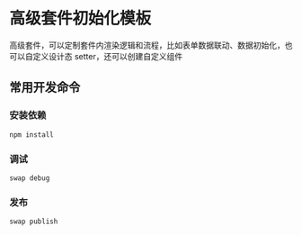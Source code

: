 # 高级套件初始化模板

高级套件，可以定制套件内渲染逻辑和流程，比如表单数据联动、数据初始化，也可以自定义设计态 setter，还可以创建自定义组件

## 常用开发命令

### 安装依赖

```
npm install
```

### 调试

```
swap debug
```

### 发布

```
swap publish
```
